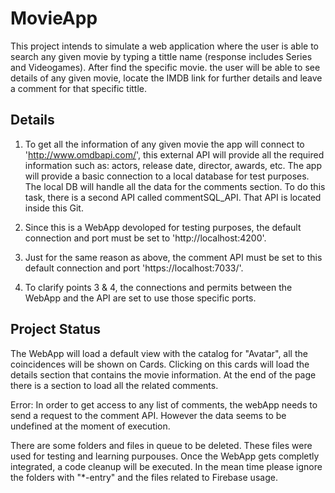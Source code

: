 # MovieApp

This project intends to simulate a web application where the user is able to search any given movie by typing a tittle name (response includes Series and Videogames). After find the specific movie. the user will be able to see details of any given movie, locate the IMDB link for further details and leave a comment for that specific tittle.


## Details


1. To get all the information of any given movie the app will connect to 'http://www.omdbapi.com/', this external API will provide all the required information such as: actors, release date, director, awards, etc.
The app will provide a basic connection to a local database for test purposes. The local DB will handle all the data for the comments section. To do this task, there is a second API called commentSQL_API. That API is located inside this Git.

2. Since this is a WebApp devoloped for testing purposes, the default connection and port must be set to 'http://localhost:4200'.

3. Just for the same reason as above, the comment API must be set to this default connection and port 'https://localhost:7033/'.

4. To clarify points 3 & 4, the connections and permits between the WebApp and the API are set to use those specific ports.


## Project Status

The WebApp will load a default view with the catalog for "Avatar", all the coincidences will be shown on Cards. Clicking on this cards will load the details section that contains the movie information. At the end of the page there is a section to load all the related comments.

Error: In order to get access to any list of comments, the webApp needs to send a request to the comment API. However the data seems to be undefined at the moment of execution.

There are some folders and files in queue to be deleted. These files were used for testing and learning purpouses. Once the WebApp gets completly integrated, a code cleanup will be executed. In the mean time please ignore the folders with "*-entry" and the files related to Firebase usage. 
